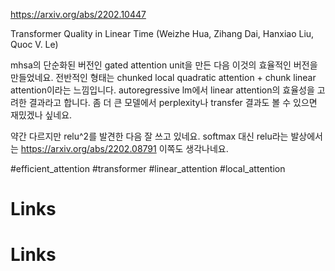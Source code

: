 https://arxiv.org/abs/2202.10447

Transformer Quality in Linear Time (Weizhe Hua, Zihang Dai, Hanxiao Liu, Quoc V. Le)

mhsa의 단순화된 버전인 gated attention unit을 만든 다음 이것의 효율적인 버전을 만들었네요. 전반적인 형태는 chunked local quadratic attention + chunk linear attention이라는 느낌입니다. autoregressive lm에서 linear attention의 효율성을 고려한 결과라고 합니다. 좀 더 큰 모델에서 perplexity나 transfer 결과도 볼 수 있으면 재밌겠나 싶네요.

약간 다르지만 relu^2를 발견한 다음 잘 쓰고 있네요. softmax 대신 relu라는 발상에서는 https://arxiv.org/abs/2202.08791 이쪽도 생각나네요.

#efficient_attention #transformer #linear_attention #local_attention

# Links

# Links

